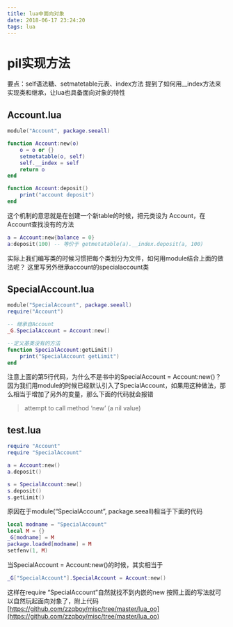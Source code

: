```yaml
---
title: lua中面向对象
date: 2018-06-17 23:24:20
tags: lua
---
```

# pil实现方法
要点：self语法糖、setmatetable元表、index方法
提到了如何用__index方法来实现类和继承，让lua也具备面向对象的特性

## Account.lua
```lua
module("Account", package.seeall)

function Account:new(o)
    o = o or {}
    setmetatable(o, self)
    self.__index = self
    return o
end

function Account:deposit()
	print("account deposit")
end
```
这个机制的意思就是在创建一个新table的时候，把元类设为
Account，在Account查找没有的方法
```lua
a = Account:new{balance = 0}
a:deposit(100) -- 等价于 getmetatable(a).__index.deposit(a, 100)
```
实际上我们编写类的时候习惯把每个类划分为文件，如何用module结合上面的做法呢？
这里写另外继承account的specialaccount类

## SpecialAccount.lua
```lua
module("SpecialAccount", package.seeall)
require("Account")

-- 继承自Account
_G.SpecialAccount = Account:new()

--定义基类没有的方法
function SpecialAccount:getLimit()
	print("SpecialAccount getLimit")
end
```
注意上面的第5行代码，为什么不是书中的SpecialAccount = Account:new()？
因为我们用module的时候已经默认引入了SpecialAccount，如果用这种做法，那么相当于增加了另外的变量，那么下面的代码就会报错

> attempt to call method ‘new’ (a nil value)

## test.lua
```lua
require "Account"
require "SpecialAccount"

a = Account:new()
a.deposit()

s = SpecialAccount:new()
s.deposit()
s.getLimit()
```
原因在于module(“SpecialAccount”, package.seeall)相当于下面的代码
```lua
local modname = "SpecialAccount"
local M = {}
_G[modname] = M
package.loaded[modname] = M
setfenv(1, M)
```
当SpecialAccount = Account:new()的时候，其实相当于
```lua
_G["SpecialAccount"].SpecialAccount = Account:new()
```
这样在require “SpecialAccount”自然就找不到内嵌的new
按照上面的写法就可以自然玩起面向对象了，附上代码
[https://github.com/zzqboy/misc/tree/master/lua_oo](https://github.com/zzqboy/misc/tree/master/lua_oo)